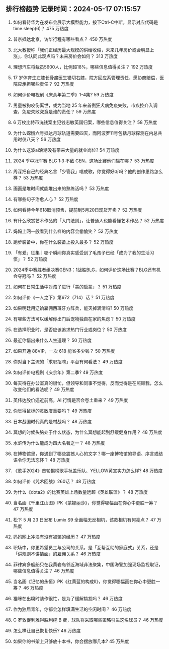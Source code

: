 
## 排行榜趋势 记录时间：2024-05-17 07:15:57
  
  1. 如何看待华为在发布会展示大模型能力，按下Ctrl-C中断，显示对应代码是time.sleep(6)？ 475 万热度
    
  2. 普京抵达北京，访华行程有哪些看点？ 450 万热度
    
  3. 北大教授称「我们正经历最大规模的供给收缩，未来几年房价或会明显上涨」，你认同此观点吗？未来房价会如何？ 313 万热度
    
  4. 理想汽车将裁员5600人，比例超18%，哪些信息值得关注？ 192 万热度
    
  5. 17 岁体育生左膝长骨瘤医生错切右膝，院方回应系管理责任，愿协商赔偿，医院应承担哪些责任？ 92 万热度
    
  6. 如何评价电视剧《庆余年第二季》1-4集? 59 万热度
    
  7. 男童被狗咬伤离世，或为当地 25 年来首例狂犬病免疫失败，市疾控介入调查，免疫失败究竟是谁的责任？ 59 万热度
    
  8. 6 万枚比特币洗钱案主犯钱志敏英国归案，哪些信息值得关注？ 58 万热度
    
  9. 为什么嫦娥六号抵达月球轨道需要四天，而阿波罗11号包括月球探测在内总共用时仅八天？ 56 万热度
    
  10. 为什么这波ai浪潮没有带来大量的就业岗位? 54 万热度
    
  11. 2024 季中冠军赛 BLG 1:3 不敌 GEN，这场比赛他们输在哪？ 53 万热度
    
  12. 周深把自己的经典名言「少管我」唱成歌，你觉得好听吗？他的创作思路怎么样？ 53 万热度
    
  13. 画画是堆时间就能堆出来的熟练活吗？ 53 万热度
    
  14. 有哪些句子治愈人心？ 52 万热度
    
  15. 如何看待今年618取消预售，提前到5月20日现货开卖？ 52 万热度
    
  16. 有什么欣赏艺术作品的「入门法则」，让普通人也能看懂艺术作品？ 52 万热度
    
  17. 妈妈上网一般看到什么样的内容会偷偷笑？ 52 万热度
    
  18. 跑步装备中，你在什么装备上投入最多？ 52 万热度
    
  19. 「有爱」征集｜哪个瞬间你真实感受到了毛孩子已经「成为了我的生活习惯」？ 52 万热度
    
  20. 2024季中赛胜者组决赛GEN3：1战胜BLG，如何评价这场比赛？BLG还有机会夺冠吗？ 52 万热度
    
  21. 如何在日常生活中对孩子进行「美的启蒙」？ 51 万热度
    
  22. 如何评价《一人之下》第672（714）话？ 51 万热度
    
  23. 如果明廷用辽饷雇佣西班牙方阵兵，能灭掉满清吗? 50 万热度
    
  24. 有哪些方法可以缓解你出门后宠物独自在家的焦虑？ 50 万热度
    
  25. 在选择职业时，是否应该追求热门行业或岗位？ 50 万热度
    
  26. 最近你悟出来什么人生道理？ 50 万热度
    
  27. 如果开通 88VIP，一次 618 能省多少钱？ 50 万热度
    
  28. 你对当下主流的「求职招聘」平台有何看法？ 49 万热度
    
  29. 如何评价电视剧《庆余年》第二季? 49 万热度
    
  30. 每天待在办公室真的很忙，但领导和同事不觉得，反而觉得是在照顾我，怎么改变他们的看法呢？ 49 万热度
    
  31. 英伟达股价逼近前高，AI 行情是否会卷土重来？ 49 万热度
    
  32. 你觉得鼠标的灵敏度重要吗？ 49 万热度
    
  33. 日本战国时代真的是村战吗？ 48 万热度
    
  34. 冥想的时候头脑处于什么状态，为什么冥想能起到舒缓健身作用？ 48 万热度
    
  35. 水浒传为什么能成为四大名著之一？ 48 万热度
    
  36. 在博物馆里，你遇到了哪些震撼人心的文字？哪一座博物馆的导语、序言或结语令你无法忘怀？ 48 万热度
    
  37. 《歌手2024》首轮揭榜歌手杭盖乐队、YELLOW黄宣实力怎么样? 48 万热度
    
  38. 如何评价《咒术回战》260话？ 48 万热度
    
  39. 为什么《dota2》的比赛英雄上场数量远超《英雄联盟》？ 48 万热度
    
  40. 当名画《千里江山图》PK《蒙娜丽莎》，你觉得哪幅画在你心中更胜一筹？ 47 万热度
    
  41. 松下 5 月 23 日发布 Lumix S9 全画幅无反相机，该款相机有何亮点？ 47 万热度
    
  42. 妈妈网上冲浪有没有被骗的经历？ 47 万热度
    
  43. 职场中，你更希望员工与公司的关系，是「互帮互助的家庭式」关系，还是「讲规则不讲情面」的雇佣关系？ 46 万热度
    
  44. 菲律宾多艘船只在我黄岩岛邻近海域非法聚集，中国海警加强现场监视取证，哪些信息值得关注？ 46 万热度
    
  45. 当名画《记忆的永恒》PK《红黄蓝的构成II》，你觉得哪幅画在你心中更胜一筹？ 46 万热度
    
  46. 猫咪在出糗时装作很忙，是为了缓解尴尬吗？ 46 万热度
    
  47. 作为独居青年，你都会怎样填满生活的空闲时间？ 46 万热度
    
  48. C 罗敦促利雅得胜利挖 B 费，球队将采取哪些策略引进这名球员？ 46 万热度
    
  49. 怎么样让自己恢复快乐? 46 万热度
    
  50. 如果你的书架上只够放十本书，你会摆放哪几本? 45 万热度
    